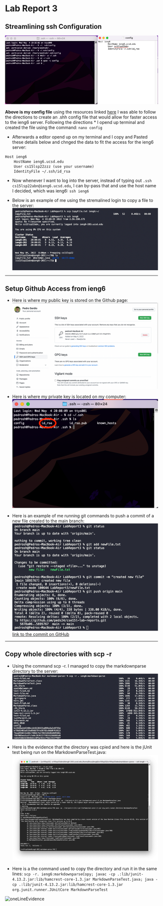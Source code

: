 # Lab Report 3
## Streamlining ssh Configuration
![configFile](LabReport3/configFile.png)

**Above is my config file** using the resources linked [here](https://www.techrepublic.com/article/how-to-use-an-ssh-config-file-on-macos-for-easier-connections-to-your-data-center-servers/) I was able to follow the directions to create an .shh config file that would allow for faster access to the ieng6 server. Following the directions * I opend up terminal and created the file using the command:
`nano config`
* Afterwards a editor opend up on my terminal and I copy and Pasted these details below and chnged the data to fit the access for the ieng6 server:
```
Host ieng6
    HostName ieng6.ucsd.edu
    User cs15lsp22zzz (use your username)
    IdentityFile ~/.ssh/id_rsa
```
* Now whenever I want to log into the server, instead of typing out `.ssh cs15lsp22abn@ieng6.ucsd.edu`, I can by-pass that and use the host name I decided, which was ieng6: `ssh ieng6`

* Below is an example of me using the stremalined login to copy a file to the server:
![fileCopy](LabReport3/fileCopy.png)

****
## Setup Github Access from ieng6
* Here is where my public key is stored on the Github page:
![sshLocation](LabReport3/sshLocation.png)

* Here is where my private key is located on my computer:
![privateKey](LabReport3/privateKey.png)

* Here is an example of me running git commands to push a commit of a new file created to the main branch:
![commitEvidence](LabReport3/commitEvidence.png)
[link to the commit on GitHub](https://github.com/peds24/cse15l-lab-reports/commit/5895767b457dbeb2abfe013eb8c21df72ae7665d)

****
## Copy whole directories with scp -r
* Using the command scp -r. I managed to copy the markdownparse directory to the server:
![copyRepo](LabReport3/copyRepo.png)

* Here is the evidence that the directory was cpied and here is the jUnit test being run on the MarkdownParseTest.java:
![ieng6Compile](LabReport3/ieng6Compile.png)


* Here is a the command used to copy the directory and run it in the same lines:
`scp -r. ieng6:markdownparseCopy; javac -cp .:lib/junit-4.13.2.jar:lib/hamcrest-core-1.3.jar MarkdownParseTest.java; java -cp .:lib/junit-4.13.2.jar:lib/hamcrest-core-1.3.jar org.junit.runner.JUnitCore MarkdownParseTest`

![oneLineEvidence](LabReport3/oneLineEvidence.png)


